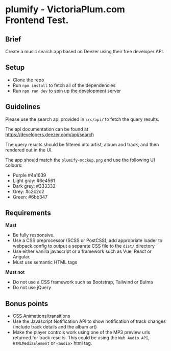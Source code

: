 # plumify - VictoriaPlum.com Frontend Test.

## Brief

Create a music search app based on Deezer using their free developer API.  

## Setup

* Clone the repo
* Run `npm install` to fetch all of the dependencies
* Run `npm run dev` to spin up the development server

## Guidelines

Please use the search api provided in `src/api/` to fetch the query results. 

The api documentation can be found at 
https://developers.deezer.com/api/search

The query results should be filtered into artist, album and track, and then 
rendered out in the UI.    

The app should match the `plumify-mockup.png` and use the following UI 
colours: 

* Purple #4a1639
* Light gray: #6e4561
* Dark grey: #333333
* Grey: #c2c2c2
* Green: #6bb347

## Requirements

**Must**

* Be fully responsive.
* Use a CSS preprocessor (SCSS or PostCSS), add appropriate loader to webpack.config
  to output a separate CSS file to the `dist/` directory
* Use either vanilla javascript or a framework such as Vue, React or Angular.  
* Must use semantic HTML tags

**Must not**

* Do not use a CSS framework such as Bootstrap, Tailwind or Bulma
* Do not use jQuery

## Bonus points

* CSS Animations/transitions
* Use the Javascript Notification API to show notification of track changes
  (include track details and the album art)
* Make the player controls work using one of the MP3 preview urls 
  returned for track results. This could be using the `Web Audio API`, 
  `HTMLMediaElement` or `<audio>` html tag. 

